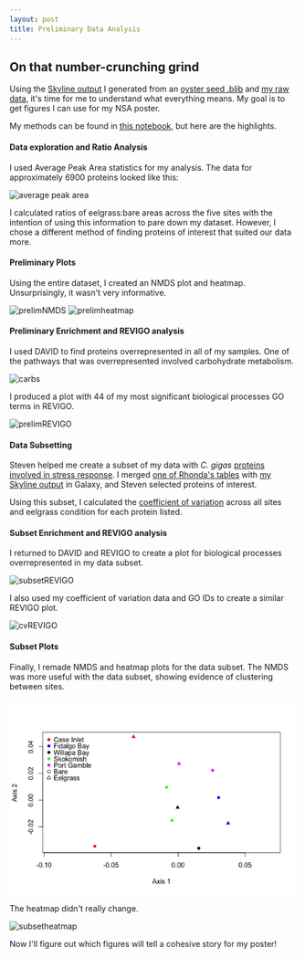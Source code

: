 ```yaml
---
layout: post
title: Preliminary Data Analysis
---
```


## On that number-crunching grind

Using the [Skyline output](http://owl.fish.washington.edu/spartina/DNR_Skyline_Test_20170314/2017-03-16_Skyline_report_yaamini.csv) I generated from an [oyster seed .blib](https://github.com/sr320/course-fish546-2016/blob/master/data/oysterseed2.blib) and [my raw data](http://owl.fish.washington.edu/spartina/January_2017_DNR_Raw_Data/Oyster_raw_files/), it's time for me to understand what everything means. My goal is to get figures I can use for my NSA poster.

My methods can be found in [this notebook](https://github.com/RobertsLab/project-oyster-oa/blob/master/notebooks/2017-03-21-Preliminary-Proteomic-Data-Analyses.ipynb), but here are the highlights.

#### Data exploration and Ratio Analysis

I used Average Peak Area statistics for my analysis. The data for approximately 6900 proteins looked like this:

![average peak area](https://camo.githubusercontent.com/bd5a3bb82cdfa58ba19f0deed13a62025fba7af3/68747470733a2f2f636c6f75642e67697468756275736572636f6e74656e742e636f6d2f6173736574732f32323333353833382f32343137383334382f63653438363531382d306536352d313165372d393261352d3939396635366138373237342e706e67)

I calculated ratios of eelgrass:bare areas across the five sites with the intention of using this information to pare down my dataset. However, I chose a different method of finding proteins of interest that suited our data more.

#### Preliminary Plots

Using the entire dataset, I created an NMDS plot and heatmap. Unsurprisingly, it wasn't very informative.

![prelimNMDS](https://camo.githubusercontent.com/1f0fd313b693971d14762093961e06594e9181b3/68747470733a2f2f7261772e67697468756275736572636f6e74656e742e636f6d2f526f62657274734c61622f70726f6a6563742d6f79737465722d6f612f6d61737465722f616e616c797365732f444e525f5072656c696d696e6172795f416e616c797365735f32303137303332312f66696e616c4e4d44532e706e67)
![prelimheatmap](https://camo.githubusercontent.com/6c3b6692058655bb163542456307fec13e664a03/68747470733a2f2f7261772e67697468756275736572636f6e74656e742e636f6d2f526f62657274734c61622f70726f6a6563742d6f79737465722d6f612f6d61737465722f616e616c797365732f444e525f5072656c696d696e6172795f416e616c797365735f32303137303332312f7072656c696d696e617279486561746d61702e706e67)

#### Preliminary Enrichment and REVIGO analysis

I used DAVID to find proteins overrepresented in all of my samples. One of the pathways that was overrepresented involved carbohydrate metabolism.

![carbs](https://camo.githubusercontent.com/13a25d06a006f369ff67d4cd0b0ff13e4f8f6c6d/68747470733a2f2f7261772e67697468756275736572636f6e74656e742e636f6d2f526f62657274734c61622f70726f6a6563742d6f79737465722d6f612f6d61737465722f616e616c797365732f444e525f5072656c696d696e6172795f416e616c797365735f32303137303332312f44415649442d66696c65732f444e522d636172626f6e2d6d657461626f6c69736d2e706e67)

I produced a plot with 44 of my most significant biological processes GO terms in REVIGO.

![prelimREVIGO](https://camo.githubusercontent.com/1976c9aaefbc290a4e0bef7721c70524e6ee8582/68747470733a2f2f7261772e67697468756275736572636f6e74656e742e636f6d2f526f62657274734c61622f70726f6a6563742d6f79737465722d6f612f6d61737465722f616e616c797365732f444e525f5072656c696d696e6172795f416e616c797365735f32303137303332312f44415649442d66696c65732f6f766572726570726573656e7465642d62696f6c6f676963616c2d70726f6365737365732e6a7067)

#### Data Subsetting

Steven helped me create a subset of my data with *C. gigas* [proteins involved in stress response](https://raw.githubusercontent.com/RobertsLab/project-oyster-oa/master/analyses/DNR_Preliminary_Analyses_20170321/short-list-analysis/stress-short-list.tab.txt). I merged [one of Rhonda's tables](https://github.com/RobertsLab/project-oyster-oa/blob/master/analyses/DNR_Preliminary_Analyses_20170321/all-proteins-go-terms/Proteins-GO-terms.tabular) with [my Skyline output](https://github.com/RobertsLab/project-oyster-oa/blob/master/analyses/DNR_Preliminary_Analyses_20170321/all-proteins-go-terms/Oyster-AverageAdjustedMergedArea.tabular) in Galaxy, and Steven selected proteins of interest.

Using this subset, I calculated the [coefficient of variation](https://github.com/RobertsLab/project-oyster-oa/blob/master/analyses/DNR_Preliminary_Analyses_20170321/short-list-analysis/coefficient-of-variance-stress-short-list.txt) across all sites and eelgrass condition for each protein listed.

#### Subset Enrichment and REVIGO analysis

I returned to DAVID and REVIGO to create a plot for biological processes overrepresented in my data subset.

![subsetREVIGO](https://camo.githubusercontent.com/dd55e3d81d79cc81211a38caa77c82d80f77acfd/68747470733a2f2f7261772e67697468756275736572636f6e74656e742e636f6d2f526f62657274734c61622f70726f6a6563742d6f79737465722d6f612f6d61737465722f616e616c797365732f444e525f5072656c696d696e6172795f416e616c797365735f32303137303332312f73686f72742d6c6973742d616e616c797369732f52455649474f2f702d76616c75652d62696f6c6f676963616c2d70726f6365737365732e706e67)

I also used my coefficient of variation data and GO IDs to create a similar REVIGO plot.

![cvREVIGO](https://camo.githubusercontent.com/387ae5251db3a295c9782a715bfe82d6bee13a30/68747470733a2f2f7261772e67697468756275736572636f6e74656e742e636f6d2f526f62657274734c61622f70726f6a6563742d6f79737465722d6f612f6d61737465722f616e616c797365732f444e525f5072656c696d696e6172795f416e616c797365735f32303137303332312f73686f72742d6c6973742d616e616c797369732f52455649474f2f636f656666696369656e742d6f662d766172696174696f6e2d62696f6c6f676963616c2d70726f6365737365732e706e67)

#### Subset Plots

Finally, I remade NMDS and heatmap plots for the data subset. The NMDS was more useful with the data subset, showing evidence of clustering between sites.

![subsetNMDS](https://raw.githubusercontent.com/RobertsLab/project-oyster-oa/master/analyses/DNR_Preliminary_Analyses_20170321/short-list-analysis/R-analyses/subsetNMDS-revised.png)

The heatmap didn't really change.

![subsetheatmap](https://camo.githubusercontent.com/8bbf8ab276b09fef5e908de63f5aa18ad0f770c4/68747470733a2f2f7261772e67697468756275736572636f6e74656e742e636f6d2f526f62657274734c61622f70726f6a6563742d6f79737465722d6f612f6d61737465722f616e616c797365732f444e525f5072656c696d696e6172795f416e616c797365735f32303137303332312f73686f72742d6c6973742d616e616c797369732f522d616e616c797365732f737562736574486561746d61702e706e67)

Now I'll figure out which figures will tell a cohesive story for my poster!
